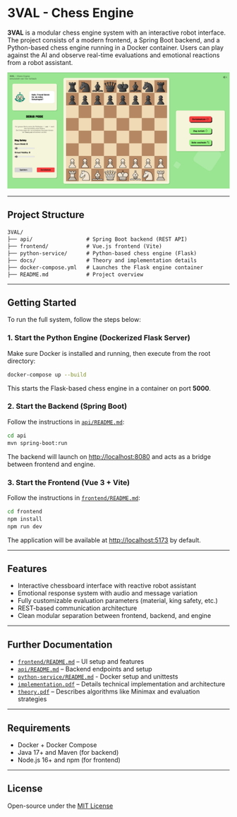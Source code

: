 # 3VAL - Chess Engine

**3VAL** is a modular chess engine system with an interactive robot interface. The project consists of a modern frontend, a Spring Boot backend, and a Python-based chess engine running in a Docker container. Users can play against the AI and observe real-time evaluations and emotional reactions from a robot assistant.


![Debug Mode](./docs/images/Screenshot-Debug-Mode.png)

---

## Project Structure

```
3VAL/
├── api/                 # Spring Boot backend (REST API)
├── frontend/            # Vue.js frontend (Vite)
├── python-service/      # Python-based chess engine (Flask)
├── docs/                # Theory and implementation details
├── docker-compose.yml   # Launches the Flask engine container
├── README.md            # Project overview
```

---

## Getting Started

To run the full system, follow the steps below:

### 1. Start the Python Engine (Dockerized Flask Server)

Make sure Docker is installed and running, then execute from the root directory:

```bash
docker-compose up --build
```

This starts the Flask-based chess engine in a container on port **5000**.

### 2. Start the Backend (Spring Boot)

Follow the instructions in [`api/README.md`](api/README.md):

```bash
cd api
mvn spring-boot:run
```

The backend will launch on [http://localhost:8080](http://localhost:8080) and acts as a bridge between frontend and engine.

### 3. Start the Frontend (Vue 3 + Vite)

Follow the instructions in [`frontend/README.md`](frontend/README.md):

```bash
cd frontend
npm install
npm run dev
```

The application will be available at [http://localhost:5173](http://localhost:5173) by default.

---

## Features

- Interactive chessboard interface with reactive robot assistant
- Emotional response system with audio and message variation
- Fully customizable evaluation parameters (material, king safety, etc.)
- REST-based communication architecture
- Clean modular separation between frontend, backend, and engine

---

## Further Documentation

- [`frontend/README.md`](frontend/README.md) – UI setup and features
- [`api/README.md`](api/README.md) – Backend endpoints and setup
- [`python-service/README.md`](python-service/README.md) - Docker setup and unittests
- [`implementation.pdf`](docs/implementation.pdf) – Details technical implementation and architecture
- [`theory.pdf`](docs/theory.pdf) – Describes algorithms like Minimax and evaluation strategies

---

## Requirements

- Docker + Docker Compose
- Java 17+ and Maven (for backend)
- Node.js 16+ and npm (for frontend)

---

## License

Open-source under the [MIT License](https://opensource.org/licenses/MIT)
